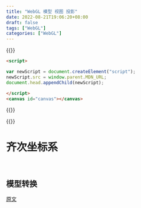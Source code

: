 ```yaml
---
title: "WebGL 模型 视图 投影"
date: 2022-08-21T19:06:20+08:00
draft: false
tags: ["WebGL"]
categories: ["WebGL"]
---
```


<script>
window.MDN_URL = window.location.href + "/MDN.json"
</script>

{{<snippet WebGL >}}

```html
<script>

var newScript = document.createElement("script");
newScript.src = window.parent.MDN_URL;
document.head.appendChild(newScript);

</script>
<canvas id="canvas"></canvas>


```

{{</snippet>}}



{{<MDN>}}

# 齐次坐标系

<canvas id="canvas"></canvas>

<br>



<script id="vertex-shader" type="x-shader/x-vertex">
    // The individual position vertex
    attribute vec4 position;

    void main() {
      
      // the gl_Position is the final position in clip space after the vertex shader modifies it
      gl_Position = position;
    }
</script>

  <!--
    The fragment shader determines the color of the final pixel by setting gl_FragColor.
    The range of values is from 0.0 to 1.0.
  -->
  <script id="fragment-shader" type="x-shader/x-fragment">
    precision mediump float;
    uniform vec4 color;
    
    void main() {
      gl_FragColor = color;
    }
  </script>

<script>

var w  = 1.0

function WebGLBox() {

  // 设置 canvas 和 WebGL 上下文
  this.canvas = document.getElementById('canvas');
  let width = d3.select("#content").node().getBoundingClientRect().width
  this.canvas.width = 400;
  this.canvas.height = 400;
  this.gl = MDN.createContext(canvas);

  var gl = this.gl;

  // 设置一个 WebGL 程序，任何 MDN 对象相关的部分在本文之外定义
  this.webglProgram = MDN.createWebGLProgramFromIds(gl, 'vertex-shader', 'fragment-shader');
  gl.useProgram(this.webglProgram);

  // 保存 attribute 和 uniform 位置
  this.positionLocation = gl.getAttribLocation(this.webglProgram, 'position');
  this.colorLocation = gl.getUniformLocation(this.webglProgram, 'color');

  // 告诉 WebGL 在绘制时测试深度，所以如果一个正方形后面有另一个正方形
  // 另一个正方形不会被绘制
  gl.enable(gl.DEPTH_TEST);

}

WebGLBox.prototype.draw = function(settings) {

  // 创建一下 attribute 数据; 这些是最终绘制到屏幕上的三角形
  // 有两个形成一个正方形

 var data = new Float32Array([

  //Triangle 1
  settings.left,  settings.bottom, settings.depth, settings.w,
  settings.right, settings.bottom, settings.depth, settings.w,
  settings.left,  settings.top,    settings.depth, settings.w,

  //Triangle 2
  settings.left,  settings.top,    settings.depth, settings.w,
  settings.right, settings.bottom, settings.depth, settings.w,
  settings.right, settings.top,    settings.depth, settings.w
 ]);

  // 使用 WebGL 将其绘制到屏幕上

  // 性能要点：为每个绘制创建新的缓冲器很慢
  // 这个方法仅用于说明

  var gl = this.gl;

  // 创建一个缓冲区并绑定数据
  var buffer = gl.createBuffer();
  gl.bindBuffer(gl.ARRAY_BUFFER, buffer);
  gl.bufferData(gl.ARRAY_BUFFER, data, gl.STATIC_DRAW);

  // 设置指向 attribute 数据的指针（三角形）
  gl.enableVertexAttribArray(this.positionLocation);
  gl.vertexAttribPointer(this.positionLocation, 4, gl.FLOAT, false, 0, 0);

  // 设置将在所有三角形之间共享的 color uniform
  gl.uniform4fv(this.colorLocation, settings.color);

  // 在屏幕上绘制该三角形
  gl.drawArrays(gl.TRIANGLES, 0, 6);
}

var box = new WebGLBox();
box.draw({

  top    : 0.5,             // x
  bottom : -0.5,            // x
  left   : -0.5,            // y
  right  : 0.5,             // y
  w      : w,             // w - 放大这个盒子

  depth  : 0,               // z
  color  : [1, 0.4, 0.4, 1] // red
});

box.draw({

  top    : 0.9,             // x
  bottom : 0,               // x
  left   : -0.9,            // y
  right  : 0.9,             // y
  w      : w,             // w - 放大这个盒子

  depth  : 0.5,             // z
  color  : [0.4, 1, 0.4, 1] // green
});

box.draw({

  top    : 1,               // x
  bottom : -1,              // x
  left   : -1,              // y
  right  : 1,               // y
  w      : w,             // w - 放大这个盒子

  depth  : 0.5,            // z
  color  : [0.4, 0.4, 1, 1] // blue
});

</script>

## 模型转换

<canvas id="canvas-cube"></canvas>

<script id="vertex-shader-cube" type="x-shader/x-vertex">
    // Each point has a position and color
    attribute vec3 position;
    attribute vec4 color;
    
    // The transformation matrix
    uniform mat4 model;
    uniform mat4 projection;

    // Pass the color attribute down to the fragment shader
    varying vec4 vColor;

    void main() {
      
      //Pass the color down to the fragment shader
      vColor = color;
      
      // Multiply the 
      gl_Position = projection * model * vec4(position, 1.0);
    }
</script>

  <!-- The fragment shader determines the color of the final pixel by setting gl_FragColor -->
<script id="fragment-shader-cube" type="x-shader/x-fragment">
    precision mediump float;
    varying vec4 vColor;
    
    void main() {
      gl_FragColor = vColor;
      // gl_FragColor = vec4(1.0, 0.0, 0.0, 1.0);
    }
</script>

<script>

function CubeDemo () {
  
  // Prep the canvas
  this.canvas = document.getElementById("canvas-cube");
  this.canvas.width = 400
  this.canvas.height = 400;
  
  // Grab a context
  this.gl = MDN.createContext(this.canvas);

  this.transforms = {}; // All of the matrix transforms
  this.locations = {}; //All of the shader locations
  
  // Get the rest going
  this.buffers = MDN.createBuffersForCube(this.gl, MDN.createCubeData() );
  this.webglProgram = this.setupProgram();
  
}

CubeDemo.prototype.setupProgram = function() {
  
  var gl = this.gl;
    
  // Setup a WebGL program
  var webglProgram = MDN.createWebGLProgramFromIds(gl, "vertex-shader-cube", "fragment-shader-cube");
  gl.useProgram(webglProgram);
  
  // Save the attribute and uniform locations
  this.locations.model = gl.getUniformLocation(webglProgram, "model");
  this.locations.projection = gl.getUniformLocation(webglProgram, "projection");
  this.locations.position = gl.getAttribLocation(webglProgram, "position");
  this.locations.color = gl.getAttribLocation(webglProgram, "color");
  
  // Tell WebGL to test the depth when drawing
  gl.enable(gl.DEPTH_TEST);
  
  return webglProgram;
};

CubeDemo.prototype.computePerspectiveMatrix = function() {
  
  var fieldOfViewInRadians = Math.PI * 0.1;
  var aspectRatio = window.innerWidth / window.innerHeight;
  var nearClippingPlaneDistance = 1;
  var farClippingPlaneDistance = 50;
  
  this.transforms.projection = MDN.perspectiveMatrix(
    fieldOfViewInRadians,
    aspectRatio,
    nearClippingPlaneDistance,
    farClippingPlaneDistance
  );
};

CubeDemo.prototype.computeModelMatrix = function( now ) {

  //Scale up
  var scale = MDN.scaleMatrix(5, 5, 5);
  
  // Rotate a slight tilt
  var rotateX = MDN.rotateXMatrix( now * 0.0003 );
  
  // Rotate according to time
  var rotateY = MDN.rotateYMatrix( now * 0.0005 );

  // Move slightly down
  var position = MDN.translateMatrix(0, 0, -20);
  
  // Multiply together, make sure and read them in opposite order
  this.transforms.model = MDN.multiplyArrayOfMatrices([
    position, // step 4
    rotateY,  // step 3
    rotateX,  // step 2
    scale     // step 1
  ]);
  
  
  // Performance caveat: in real production code it's best not to create
  // new arrays and objects in a loop. This example chooses code clarity
  // over performance.
};

CubeDemo.prototype.draw = function() {
  
  var gl = this.gl;
  var now = Date.now();
  
  // Compute our matrices
  this.computeModelMatrix( now );
  this.computePerspectiveMatrix( 0.5 );
  
  // Update the data going to the GPU
  this.updateAttributesAndUniforms();
  
  // Perform the actual draw
  gl.drawElements(gl.TRIANGLES, 36, gl.UNSIGNED_SHORT, 0);
  
  // Run the draw as a loop
  requestAnimationFrame( this.draw.bind(this) );
};

CubeDemo.prototype.updateAttributesAndUniforms = function() {

  var gl = this.gl;
  
  // Setup the color uniform that will be shared across all triangles
  gl.uniformMatrix4fv(this.locations.model, false, new Float32Array(this.transforms.model));
  gl.uniformMatrix4fv(this.locations.projection, false, new Float32Array(this.transforms.projection));
  
  // Set the positions attribute
  gl.enableVertexAttribArray(this.locations.position);
  gl.bindBuffer(gl.ARRAY_BUFFER, this.buffers.positions);
  gl.vertexAttribPointer(this.locations.position, 3, gl.FLOAT, false, 0, 0);
  
  // Set the colors attribute
  gl.enableVertexAttribArray(this.locations.color);
  gl.bindBuffer(gl.ARRAY_BUFFER, this.buffers.colors);
  gl.vertexAttribPointer(this.locations.color, 4, gl.FLOAT, false, 0, 0);
  
  gl.bindBuffer(gl.ELEMENT_ARRAY_BUFFER, this.buffers.elements );
  
};

var cube = new CubeDemo();

cube.draw();

</script>	



[原文](https://developer.mozilla.org/zh-CN/docs/Web/API/WebGL_API/WebGL_model_view_projection)
